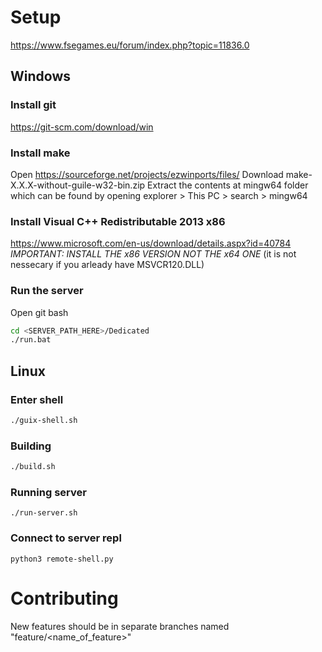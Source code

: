 # Setup
https://www.fsegames.eu/forum/index.php?topic=11836.0

## Windows
### Install git
https://git-scm.com/download/win

### Install make
Open
https://sourceforge.net/projects/ezwinports/files/
Download
make-X.X.X-without-guile-w32-bin.zip
Extract the contents at mingw64 folder which can be found by
opening explorer > This PC > search > mingw64

### Install Visual C++ Redistributable 2013 x86
https://www.microsoft.com/en-us/download/details.aspx?id=40784
*IMPORTANT: INSTALL THE x86 VERSION NOT THE x64 ONE*
(it is not nessecary if you arleady have MSVCR120.DLL)

### Run the server
Open git bash
```bash
cd <SERVER_PATH_HERE>/Dedicated
./run.bat
```

## Linux
### Enter shell
```bash
./guix-shell.sh
```
### Building
```bash
./build.sh
```

### Running server
```
./run-server.sh
```

### Connect to server repl
```
python3 remote-shell.py
```

# Contributing
New features should be in separate branches named "feature/<name_of_feature>"
